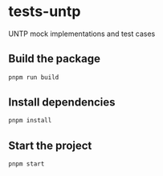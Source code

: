 # tests-untp

UNTP mock implementations and test cases

## Build the package

```bash
pnpm run build
```

## Install dependencies

```bash
pnpm install
```

## Start the project

```bash
pnpm start
```

